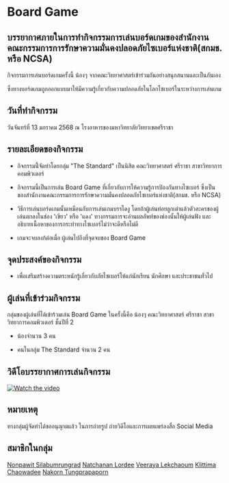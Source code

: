 # Board Game

## บรรยากาศภายในการทำกิจกรรมการเล่นบอร์ดเกมของสำนักงานคณะกรรมการการรักษาความมั่นคงปลอดภัยไซเบอร์แห่งชาติ(สกมช. หรือ NCSA)

กิจกรรมการเล่นบอร์ดเกมครั้งนี้  น้องๆ จากคณะวิทยาศาสตร์เข้าร่วมกันอย่างสนุกสนานและเป็นกันเอง 

ซึ่งทางบอร์ดเกมถูกออกแบบมาให้มีความรู้เกี่ยวกับความปลอดภัยในโลกไซเบอร์ในระหว่างการเล่นเกม

## วันที่ทำกิจกรรม

วันจันทร์ที่ 13 มกราคม 2568 ณ โรงอาหารของมหาวิทยาลัยวิทยาเขตศรีราชา

## รายละเอียดของกิจกรรม

- กิจกรรมนี้่จัดทำโดยกลุ่ม "The Standard" เป็นนิสิต คณะวิทยาศาสตร์ ศรีราชา สาขาวิทยาการคอมพิวเตอร์

- กิจกรรมนี้เป็นการเล่น Board Game ที่เกี่ยวกับการให้ความรู้การป้องกันทางไซเบอร์ ซึ่งเป็นของสำนักงานคณะกรรมการการรักษาความมั่นคงปลอดภัยไซเบอร์แห่งชาติ(สกมช. หรือ NCSA)

- วิธีการเล่นบอร์ดเกมนั้นเหมือนกับการเล่นเกมบรรไดงู โดยถ้าผู้เล่นท๋อยลูกเต๋าแล้วตัวละครของผู้เล่นตกลงในช่อง 'เขียว' หรือ 'แดง' ทางกรรมการจะอ่านผลลัพท์ของช่องนั้นให้ผู้เล่นฟัง และ อธิบายเนื้อหาของการกระทำทางไซเบอร์ไม่ว่าจะดีหรือไม่ดี

- เกมจะจบลงก้ต่อเมื่อ ผู้เล่นไปถึงที่จุดจบของ Board Game

## จุดประสงค์ของกิจกรรม

- เพื่อเสริมสร้างความตระหนักรู้เกี่ยวกับภัยไซเบอร์ให้แก่นักเรียน นักศึกษา และประชาชนทั่วไป

## ผู้เล่นที่เข้าร่วมกิจกรรม

กลุ่มของผู้เล่นที่ได้เข้าร้วมเล่น Board Game ในครั้งนี้คือ น้องๆ คณะวิทยาศาสตร์ ศรีราชา สาขาวิทยาการคอมพิวเตอร์ ชั้นปีที่ 2 

- น้องจำนวน 3 คน

- คนในกลุ่ม The Standard จำนวน 2 คน

## วิดีโอบรรยากาศการเล่นกิจกรรม

[![Watch the video](./assets/BoardGame.png)](https://www.youtube.com/watch?v=tMAkRKSooh4)

## หมายเหตุ

ทางกลุ่มผู้จัดทำได้ขออนุญาตแล้ว ในการถ่ายรูป ถ่ายวิดีโอและการเผยแพร่ลงสื่อ Social Media

## สมาชิกในกลุ่ม

[Nonpawit Silabumrungrad](https://waterondaway.github.io/boardgame)
[Natchanan Lordee](https://ncnld2547.github.io/boardgameActivity)
[Veeraya Lekchaoum](https://valin4637.github.io/boardGame)
[Klittima Chaowadee](https://anniemark2522.github.io/boardgame/boardg)
[Nakorn Tungprapaporn](https://taedate.github.io/boardgame)